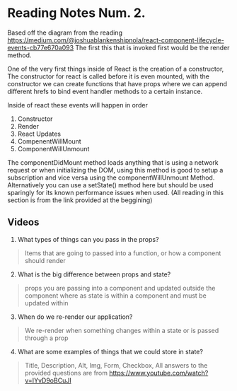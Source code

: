 # Reading Notes Num. 2.
Based off the diagram from the reading 
https://medium.com/@joshuablankenshipnola/react-component-lifecycle-events-cb77e670a093 
The first this that is invoked first would be the render method.

One of the very first things inside of React is the creation of a constructor, The constructor for react is called before it is even mounted, with the constructor we can create functions that have props where we can append different hrefs to bind event handler methods to a certain instance.

Inside of react these events will happen in order
1. Constructor
2. Render
3. React Updates
4. CompenentWillMount
5. ComponentWillUnmount

The componentDidMount method loads anything that is using a network request or when initializing the DOM, using this method is good to setup a subscription and vice versa using the componentWillUnmount Method. Alternatively you can use a setState() method here but should be used sparingly for its known performance issues when used.
(All reading in this section is from the link provided at the beggining)

## Videos

1. What types of things can you pass in the props?
> Items that are going to passed into a function, or how a component should render
2. What is the big difference between props and state?
> props you are passing into a component and updated outside the component where as state is within a component and must be updated within
3. When do we re-render our application?
> We re-render when something changes within a state or is passed through a prop
4. What are some examples of things that we could store in state?
> Title, Description, Alt, Img, Form, Checkbox, 
All answers to the provided questions are from https://www.youtube.com/watch?v=IYvD9oBCuJI
